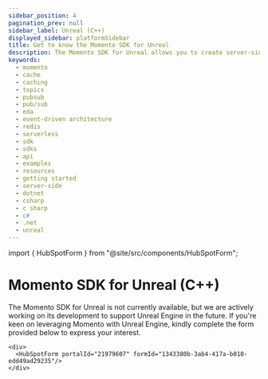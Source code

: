 ```yaml
---
sidebar_position: 4
pagination_prev: null
sidebar_label: Unreal (C++)
displayed_sidebar: platformSidebar
title: Get to know the Momento SDK for Unreal
description: The Momento SDK for Unreal allows you to create server-side applications with Unreal Engine, and take advantage of Momento's caching and pub-sub features. Find resources and examples here!
keywords:
  - momento
  - cache
  - caching
  - topics
  - pubsub
  - pub/sub
  - eda
  - event-driven architecture
  - redis
  - serverless
  - sdk
  - sdks
  - api
  - examples
  - resources
  - getting started
  - server-side
  - dotnet
  - csharp
  - c sharp
  - c#
  - .net
  - unreal
---
```


import { HubSpotForm } from "@site/src/components/HubSpotForm";

# Momento SDK for Unreal (C++)

The Momento SDK for Unreal is not currently available, but we are actively working on its development to support Unreal
Engine in the future. If you're keen on leveraging Momento with Unreal Engine, kindly complete the form provided below
to express your interest.

```mdx-code-block
<div>
  <HubSpotForm portalId="21979607" formId="1343380b-3ab4-417a-b010-edd49ad29235"/>
</div>
```

